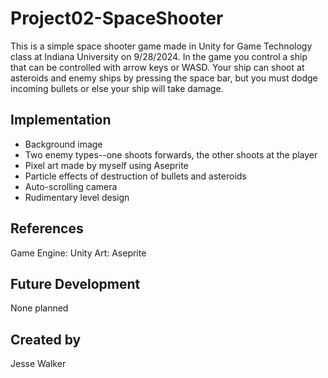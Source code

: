 # Project02-SpaceShooter
This is a simple space shooter game made in Unity for Game Technology class at Indiana University on 9/28/2024.
In the game you control a ship that can be controlled with arrow keys or WASD. Your ship can shoot at asteroids and enemy ships by pressing the space bar, but you must dodge incoming bullets or else your ship will take damage.
## Implementation
* Background image
* Two enemy types--one shoots forwards, the other shoots at the player
* Pixel art made by myself using Aseprite
* Particle effects of destruction of bullets and asteroids
* Auto-scrolling camera
* Rudimentary level design
## References
Game Engine: Unity
Art: Aseprite
## Future Development
None planned
## Created by
Jesse Walker
